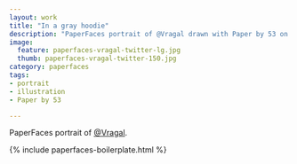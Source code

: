 ```yaml
---
layout: work
title: "In a gray hoodie"
description: "PaperFaces portrait of @Vragal drawn with Paper by 53 on an iPad."
image: 
  feature: paperfaces-vragal-twitter-lg.jpg
  thumb: paperfaces-vragal-twitter-150.jpg
category: paperfaces
tags: 
- portrait
- illustration
- Paper by 53

---
```


PaperFaces portrait of [@Vragal](http://twitter.com/Vragal).

{% include paperfaces-boilerplate.html %}